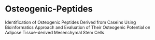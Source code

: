 # Osteogenic-Peptides
Identification of Osteogenic Peptides Derived from Caseins Using Bioinformatics Approach and Evaluation of Their Osteogenic Potential on Adipose Tissue-derived Mesenchymal Stem Cells
